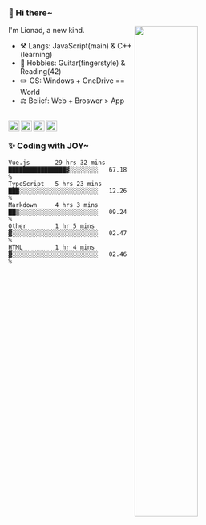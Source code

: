 ### 👋 Hi there~

[<img align="right" width="50%" src="https://github-readme-stats.vercel.app/api?username=Lionad-Morotar&show_icons=true">](https://metrics.lecoq.io/Lionad-Morotar?template=classic)

I'm Lionad, a new kind.

- ⚒️ Langs: JavaScript(main) & C++(learning)
- 🎨 Hobbies: Guitar(fingerstyle) & Reading(42)
- ✏️ OS: Windows + OneDrive == World
- ⚖️ Belief: Web + Broswer > App

<br />

<a href="https://www.lionad.art">
  <img align="left" alt="lionad-art" width="22px" src="https://cdn.jsdelivr.net/npm/simple-icons@3.1.0/icons/wordpress.svg" />
</a>
<a href="#1806234223">
  <img align="left" alt="1806234223" width="22px" src="https://cdn.jsdelivr.net/npm/simple-icons@3.1.0/icons/tencentqq.svg" />
</a>
<a href="https://www.zhihu.com/people/Lionad">
  <img align="left" alt="132yse" width="22px" src="https://cdn.jsdelivr.net/npm/simple-icons@3.1.0/icons/zhihu.svg" />
</a>
<a href="https://github.com/Lionad-Morotar">
  <img align="left" alt="yisar" width="22px" src="https://cdn.jsdelivr.net/npm/simple-icons@3.1.0/icons/github.svg" />
</a>

<br />

### ✨ Coding with JOY~

<!--START_SECTION:waka-->

```text
Vue.js       29 hrs 32 mins  ████████████████▓░░░░░░░░   67.18 %
TypeScript   5 hrs 23 mins   ███░░░░░░░░░░░░░░░░░░░░░░   12.26 %
Markdown     4 hrs 3 mins    ██▒░░░░░░░░░░░░░░░░░░░░░░   09.24 %
Other        1 hr 5 mins     ▓░░░░░░░░░░░░░░░░░░░░░░░░   02.47 %
HTML         1 hr 4 mins     ▓░░░░░░░░░░░░░░░░░░░░░░░░   02.46 %
```

<!--END_SECTION:waka-->
